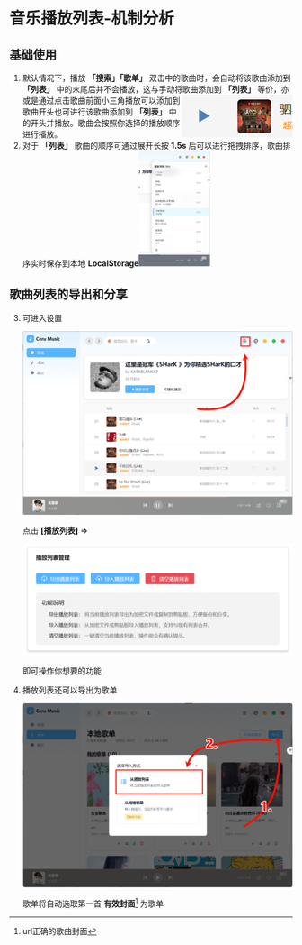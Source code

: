 # 音乐播放列表-机制分析

## 基础使用

1. 默认情况下，播放 **「搜索」「歌单」** 双击中的歌曲时，会自动将该歌曲添加到 **「列表」** 中的末尾后并不会播放，这与手动将歌曲添加到 **「列表」** 等价，亦或是通过点击歌曲前面小三角播放<img src="./assets/image-20250916132248046.png" alt="image-20250916132248046" style="float:right" />可以添加到歌曲开头也可进行该歌曲添加到 **「列表」** 中的开头并播放。歌曲会按照你选择的播放顺序进行播放。
2. 对于 **「列表」** 歌曲的顺序可通过展开长按 **1.5s** 后可以进行拖拽排序，歌曲排序实时保存到本地 **LocalStorage**<img src="./assets/image-20250916133531421.png" alt="image-20250916133531421" style="zoom: 20%;" />

## 歌曲列表的导出和分享

3. 可进入设置

   ![image-20250916134511291](assets/image-20250916134511291.png)

   点击 **[播放列表]** =>

   ![image-20250916134615679](assets/image-20250916134615679.png)

   即可操作你想要的功能

4. 播放列表还可以导出为歌单

   ![image-20250916134820742](assets/image-20250916134820742.png)

   歌单将自动选取第一首 **有效封面**[^1] 为歌单



[^1]: url正确的歌曲封面